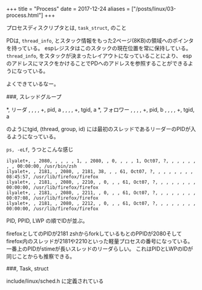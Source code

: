 +++
title = "Process"
date = 2017-12-24
aliases = ["/posts/linux/03-process.html"]
+++

プロセスディスクリプタとは, `task_struct`, のこと

PDは, `thread_info`, とスタック情報をもった2ページ(8KB)の領域へのポインタを持っている。
espレジスタはこのスタックの現在位置を常に保持している。
`thread_info`, をスタックが決まったレイアウトになっていることにより、
espのアドレスにマスクをかけることでPDへのアドレスを参照することができるようになっている。

よくできているなー。

###, スレッドグループ

*, リーダ
, , , , +, pid, a
, , , , +, tgid, a
*, フォロワー
, , , , +, pid, b
, , , , +, tgid, a

のようにtgid, (thread, group, id)
には最初のスレッドであるリーダーのPIDが入るようになっている。

`ps, -eLf`, うつとこんな感じ

```
ilyalet+, , 2080, , , , , 1, , 2080, , 0, , , , 1, Oct07, ?, , , , , , , , 00:00:00, /usr/bin/zsh
ilyalet+, , 2181, , 2080, , 2181, 38, , , 61, Oct07, ?, , , , , , , , 08:45:57, /usr/lib/firefox/firefox
ilyalet+, , 2181, , 2080, , 2210, , 0, , , 61, Oct07, ?, , , , , , , , 00:00:00, /usr/lib/firefox/firefox
ilyalet+, , 2181, , 2080, , 2211, , 0, , , 61, Oct07, ?, , , , , , , , 00:07:08, /usr/lib/firefox/firefox
ilyalet+, , 2181, , 2080, , 2212, , 0, , , 61, Oct07, ?, , , , , , , , 00:00:00, /usr/lib/firefox/firefox
```

PID, PPID, LWP
の順でIDが並ぶ。

firefoxとしてのPIDが2181
zshからforkしているもとのPPIDが2080そして
firefox内のスレッドが2181や2210といった軽量プロセスの番号になっている。
一番上のPIDがstimeが長いスレッドのリーダらしい。
これはPIDとLWPのIDが同じことからも推察できる。

###, Task, struct

include/linux/sched.h
に定義されている
